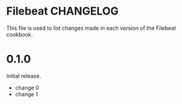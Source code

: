 # Filebeat CHANGELOG

This file is used to list changes made in each version of the Filebeat cookbook.

# 0.1.0

Initial release.

- change 0
- change 1

